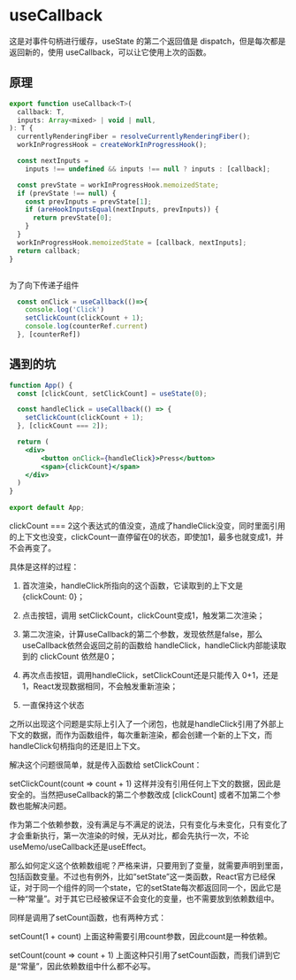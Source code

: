 # useCallback

这是对事件句柄进行缓存，useState 的第二个返回值是 dispatch，但是每次都是返回新的，使用 useCallback，可以让它使用上次的函数。

## 原理

```js
export function useCallback<T>(
  callback: T,
  inputs: Array<mixed> | void | null,
): T {
  currentlyRenderingFiber = resolveCurrentlyRenderingFiber();
  workInProgressHook = createWorkInProgressHook();

  const nextInputs =
    inputs !== undefined && inputs !== null ? inputs : [callback];

  const prevState = workInProgressHook.memoizedState;
  if (prevState !== null) {
    const prevInputs = prevState[1];
    if (areHookInputsEqual(nextInputs, prevInputs)) {
      return prevState[0];
    }
  }
  workInProgressHook.memoizedState = [callback, nextInputs];
  return callback;
}



```

为了向下传递子组件

```jsx
  const onClick = useCallback(()=>{
    console.log('Click')
    setClickCount(clickCount + 1);
    console.log(counterRef.current)
  }, [counterRef])
```

## 遇到的坑

```jsx
function App() {
  const [clickCount, setClickCount] = useState(0);  

  const handleClick = useCallback(() => {
    setClickCount(clickCount + 1);
  }, [clickCount === 2]);

  return (
    <div>
        <button onClick={handleClick}>Press</button>
        <span>{clickCount}</span>
    </div>
  )
}
 
export default App;

```

clickCount === 2这个表达式的值没变，造成了handleClick没变，同时里面引用的上下文也没变，clickCount一直停留在0的状态，即使加1，最多也就变成1，并不会再变了。

具体是这样的过程：

1. 首次渲染，handleClick所指向的这个函数，它读取到的上下文是 {clickCount: 0}；

2. 点击按钮，调用 setClickCount，clickCount变成1，触发第二次渲染；

3. 第二次渲染，计算useCallback的第二个参数，发现依然是false，那么useCallback依然会返回之前的函数给 handleClick，handleClick内部能读取到的 clickCount 依然是0；

4. 再次点击按钮，调用handleClick，setClickCount还是只能传入 0+1，还是1，React发现数据相同，不会触发重新渲染；

5. 一直保持这个状态

之所以出现这个问题是实际上引入了一个闭包，也就是handleClick引用了外部上下文的数据，而作为函数组件，每次重新渲染，都会创建一个新的上下文，而handleClick句柄指向的还是旧上下文。

解决这个问题很简单，就是传入函数给 setClickCount：

setClickCount(count => count + 1)
这样并没有引用任何上下文的数据，因此是安全的。当然把useCallback的第二个参数改成 [clickCount] 或者不加第二个参数也能解决问题。

作为第二个依赖参数，没有满足与不满足的说法，只有变化与未变化，只有变化了才会重新执行，第一次渲染的时候，无从对比，都会先执行一次，不论useMemo/useCallback还是useEffect。

那么如何定义这个依赖数组呢？严格来讲，只要用到了变量，就需要声明到里面，包括函数变量。不过也有例外，比如“setState”这一类函数，React官方已经保证，对于同一个组件的同一个state，它的setState每次都返回同一个，因此它是一种“常量”。对于其它已经被保证不会变化的变量，也不需要放到依赖数组中。

同样是调用了setCount函数，也有两种方式：

setCount(1 + count)
上面这种需要引用count参数，因此count是一种依赖。

setCount(count => count + 1)
上面这种只引用了setCount函数，而我们讲到它是“常量”，因此依赖数组中什么都不必写。
